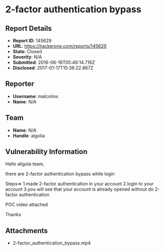 # 2-factor authentication bypass

## Report Details
- **Report ID**: 145629
- **URL**: https://hackerone.com/reports/145629
- **State**: Closed
- **Severity**: N/A
- **Submitted**: 2016-06-18T05:46:14.716Z
- **Disclosed**: 2017-01-17T15:36:22.867Z

## Reporter
- **Username**: malcolmx
- **Name**: N/A

## Team
- **Name**: N/A
- **Handle**: algolia

## Vulnerability Information
Hello aligola team,

there are 2-factor authentication bypass while login 

Steps=>
1.made 2-factor authentication in your account 
2.login to your account 
3.you will see that your account is already opened without do 2-factor authentication 

POC video attached 

Thanks



## Attachments
- 2-factor_authentication_bypass.mp4
